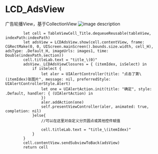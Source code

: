 # LCD_AdsView
广告轮播View，基于CollectionView
![image description](adsView.gif)

            let cell = TableViewCell_Title.dequeueReusable(tableView, indexPath:indexPath)
            let adsView = LCDAdsView.show(cell.contentView, frame: CGRectMake(0, 0, UIScreen.mainScreen().bounds.size.width, cell_H), adsType: .Default_H, imageUrls: images1, time: Double(indexPath.section))
            cell.titleLab.text = "title_\(0)"
            adsView._LCDAdsViewClosures = { (itemIdex, isSelect) in
                if isSelect {
                    let aler = UIAlertController(title: "点击了第\(itemIdex)张图片", message: nil, preferredStyle: UIAlertControllerStyle.Alert)
                    let one = UIAlertAction.init(title: "确定", style: .Default, handler: { (UIAlertAction) in
                    })
                    aler.addAction(one)
                    self.presentViewController(aler, animated: true, completion: nil)
                }else{
                    //可以在这里对自定义分页圆点或其他控件赋值
                    
                    cell.titleLab.text = "title_\(itemIdex)"
                }
            }
            cell.contentView.sendSubviewToBack(adsView)
            return cell
